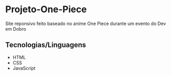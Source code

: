 # Projeto-One-Piece
 Site reponsivo feito baseado no anime One Piece durante um evento do Dev em Dobro

 ## Tecnologias/Linguagens
- HTML
- CSS
- JavaScript

